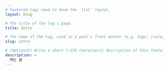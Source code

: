 ```yaml
---
# Featured tags need to have the `list` layout.
layout: blog

# The title of the tag's page.
title: Intro

# The name of the tag, used in a post's front matter (e.g. tags: [<slug>]).
slug: intro

# (Optional) Write a short (~150 characters) description of this featured tag.
description: >
  여는 글
---
```

